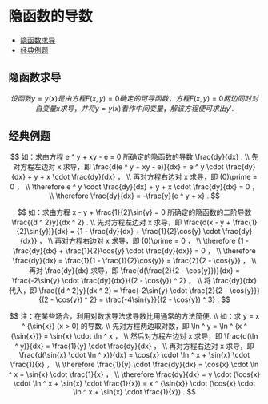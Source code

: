 # 隐函数的导数

* [隐函数求导](#隐函数求导)
* [经典例题](#经典例题)

## 隐函数求导

$$
设函数 y = y(x) 是由方程 F(x , y) = 0 确定的可导函数，方程 F(x , y) = 0 两边同时对自变量 x 求导，并将 y = y(x) 看作中间变量，解该方程便可求出 y\prime .
$$

## 经典例题

$$
如：求由方程 e ^ y + xy - e = 0 所确定的隐函数的导数 \frac{dy}{dx} .
\\
先对方程左边对 x 求导，即 \frac{d(e ^ y + xy - e)}{dx} = e ^ y \cdot \frac{dy}{dx} + y + x \cdot \frac{dy}{dx} ，
\\
再对方程右边对 x 求导，即 (0)\prime = 0 ，
\\
\therefore e ^ y \cdot \frac{dy}{dx} + y + x \cdot \frac{dy}{dx} = 0 ，
\\
\therefore \frac{dy}{dx} = -\frac{y}{e ^ y + x} .
$$

$$
如：求由方程 x - y + \frac{1}{2}\sin{y} = 0 所确定的隐函数的二阶导数 \frac{{d ^ 2}y}{dx ^ 2} .
\\
先对方程左边对 x 求导，即 \frac{d(x - y + \frac{1}{2}\sin{y})}{dx} = {1 - \frac{dy}{dx} + \frac{1}{2}\cos{y} \cdot \frac{dy}{dx}} ，
\\
再对方程右边对 x 求导，即 (0)\prime = 0 ，
\\
\therefore {1 - \frac{dy}{dx} + \frac{1}{2}\cos{y} \cdot \frac{dy}{dx}} = 0 ，
\\
\therefore \frac{dy}{dx} = \frac{1}{1 - \frac{1}{2}\cos{y}} = \frac{2}{2 - \cos{y}} ，
\\
再对 \frac{dy}{dx} 求导，即 \frac{d(\frac{2}{2 - \cos{y}})}{dx} = \frac{-2\sin{y} \cdot \frac{dy}{dx}}{(2 - \cos{y}) ^ 2} ，
\\
将 \frac{dy}{dx} 代入，即 \frac{{d ^ 2}y}{dx ^ 2} = \frac{-2\sin{y} \cdot \frac{2}{2 - \cos{y}}}{(2 - \cos{y}) ^ 2} = \frac{-4\sin{y}}{(2 - \cos{y}) ^ 3} .
$$

$$
注：在某些场合，利用对数求导法求导数比用通常的方法简便.
\\
如：求 y = x ^ {\sin{x}} (x > 0) 的导数.
\\
先对方程两边取对数，即 \ln ^ y = \ln ^ {x ^ {\sin{x}}} = \sin{x} \cdot \ln ^ x ，
\\
然后对方程左边对 x 求导，即 \frac{d(\ln ^ y)}{dx} = \frac{1}{y} \cdot \frac{dy}{dx} ，
\\
再对方程右边对 x 求导，即 \frac{d(\sin{x} \cdot \ln ^ x)}{dx} = \cos{x} \cdot \ln ^ x + \sin{x} \cdot \frac{1}{x} ，
\\
\therefore \frac{1}{y} \cdot \frac{dy}{dx} = \cos{x} \cdot \ln ^ x + \sin{x} \cdot \frac{1}{x} ，
\\
\therefore \frac{dy}{dx} = y \cdot (\cos{x} \cdot \ln ^ x + \sin{x} \cdot \frac{1}{x}) = x ^ {\sin{x}} \cdot (\cos{x} \cdot \ln ^ x + \sin{x} \cdot \frac{1}{x}) .
$$



